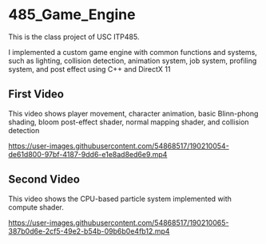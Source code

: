 # 485_Game_Engine

This is the class project of USC ITP485.

I implemented a custom game engine with common functions and systems, such as lighting, collision detection, animation system, job system, profiling system, and post effect using C++ and DirectX 11

## First Video

This video shows player movement, character animation, basic Blinn-phong shading, bloom post-effect shader, normal mapping shader, and  collision detection

https://user-images.githubusercontent.com/54868517/190210054-de61d800-97bf-4187-9dd6-e1e8ad8ed6e9.mp4


## Second Video

This video shows the CPU-based particle system implemented with compute shader.

https://user-images.githubusercontent.com/54868517/190210065-387b0d6e-2cf5-49e2-b54b-09b6b0e4fb12.mp4

